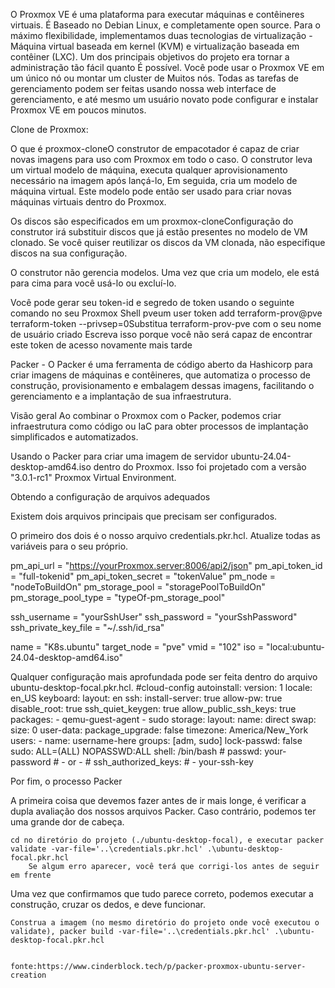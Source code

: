 O Proxmox VE é uma plataforma para executar máquinas e contêineres virtuais. É Baseado no Debian Linux, e completamente open source. Para o máximo flexibilidade, implementamos duas tecnologias de virtualização - Máquina virtual baseada em kernel (KVM) e virtualização baseada em contêiner (LXC).
Um dos principais objetivos do projeto era tornar a administração tão fácil quanto É possível. Você pode usar o Proxmox VE em um único nó ou montar um cluster de Muitos nós. Todas as tarefas de gerenciamento podem ser feitas usando nossa web interface de gerenciamento, e até mesmo um usuário novato pode configurar e instalar Proxmox VE em poucos minutos.

Clone de Proxmox: 

O que é proxmox-cloneO construtor de empacotador é capaz de criar novas imagens para uso com Proxmox em todo o caso. O construtor leva um virtual modelo de máquina, executa qualquer aprovisionamento necessário na imagem após lançá-lo, Em seguida, cria um modelo de máquina virtual. Este modelo pode então ser usado para criar novas máquinas virtuais dentro do Proxmox.

Os discos são especificados em um proxmox-cloneConfiguração do construtor irá substituir discos que já estão presentes no modelo de VM clonado. Se você quiser reutilizar os discos da VM clonada, não especifique discos na sua configuração.

O construtor não gerencia modelos. Uma vez que cria um modelo, ele está para cima para você usá-lo ou excluí-lo.

Você pode gerar seu token-id e segredo de token usando o seguinte comando no seu Proxmox Shell pveum user token add terraform-prov@pve terraform-token --privsep=0Substitua terraform-prov-pve com o seu nome de usuário criado Escreva isso porque você não será capaz de encontrar este token de acesso novamente mais tarde

Packer - O Packer é uma ferramenta de código aberto da Hashicorp para criar imagens de máquinas e contêineres, que automatiza o processo de construção, provisionamento e embalagem dessas imagens, facilitando o gerenciamento e a implantação de sua infraestrutura.

Visão geral
Ao combinar o Proxmox com o Packer, podemos criar infraestrutura como código ou IaC para obter processos de implantação simplificados e automatizados.


Usando o Packer para criar uma imagem de servidor ubuntu-24.04-desktop-amd64.iso dentro do Proxmox. Isso foi projetado com a versão "3.0.1-rc1" Proxmox Virtual Environment.


Obtendo a configuração de arquivos adequados

Existem dois arquivos principais que precisam ser configurados.

O primeiro dos dois é o nosso arquivo credentials.pkr.hcl. Atualize todas as variáveis para o seu próprio. 


pm_api_url = "https://yourProxmox.server:8006/api2/json"
pm_api_token_id = "full-tokenid" 
pm_api_token_secret = "tokenValue"
pm_node = "nodeToBuildOn"
pm_storage_pool = "storagePoolToBuildOn"
pm_storage_pool_type = "typeOf-pm_storage_pool"

ssh_username = "yourSshUser"
ssh_password = "yourSshPassword"
ssh_private_key_file = "~/.ssh/id_rsa"

name        = "K8s.ubuntu"
target_node = "pve"
vmid        = "102"
iso         = "local:ubuntu-24.04-desktop-amd64.iso"


Qualquer configuração mais aprofundada pode ser feita dentro do arquivo ubuntu-desktop-focal.pkr.hcl.
#cloud-config
autoinstall:
  version: 1
  locale: en_US
  keyboard:
    layout: en
  ssh:
    install-server: true
    allow-pw: true
    disable_root: true
    ssh_quiet_keygen: true
    allow_public_ssh_keys: true
  packages:
    - qemu-guest-agent
    - sudo
  storage:
    layout:
      name: direct
    swap:
      size: 0
  user-data:
    package_upgrade: false
    timezone: America/New_York
    users:
      - name: username-here
        groups: [adm, sudo]
        lock-passwd: false
        sudo: ALL=(ALL) NOPASSWD:ALL
        shell: /bin/bash
        # passwd: your-password
        # - or -
        # ssh_authorized_keys:
        #   - your-ssh-key


Por fim, o processo Packer

A primeira coisa que devemos fazer antes de ir mais longe, é verificar a dupla avaliação dos nossos arquivos Packer. Caso contrário, podemos ter uma grande dor de cabeça.

    cd no diretório do projeto (./ubuntu-desktop-focal), e executar packer validate -var-file='..\credentials.pkr.hcl' .\ubuntu-desktop-focal.pkr.hcl
        Se algum erro aparecer, você terá que corrigi-los antes de seguir em frente

Uma vez que confirmamos que tudo parece correto, podemos executar a construção, cruzar os dedos, e deve funcionar.

    Construa a imagem (no mesmo diretório do projeto onde você executou o validate), packer build -var-file='..\credentials.pkr.hcl' .\ubuntu-desktop-focal.pkr.hcl

                                                                                                      fonte:https://www.cinderblock.tech/p/packer-proxmox-ubuntu-server-creation
